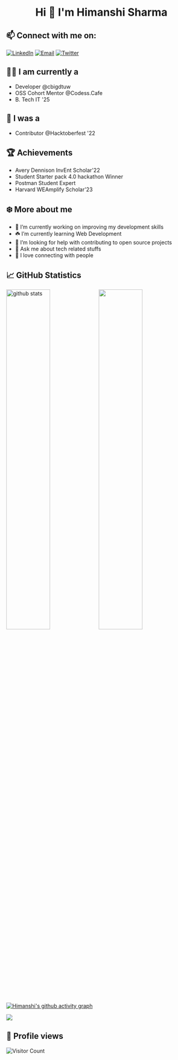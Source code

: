 <h1 align="center">Hi 👋 I'm Himanshi Sharma</h1>

## 📫 Connect with me on:

<a href="https://www.linkedin.com/in/himanshi-sharma-949019205/"><img title="LinkedIn" src="https://img.shields.io/badge/LinkedIn-0077B5?style=for-the-badge&logo=linkedin&logoColor=white"/></a>  <a href="sharmahimanshi0094@gmail.com"><img title="Email" src="https://img.shields.io/badge/Gmail-D14836?style=for-the-badge&logo=gmail&logoColor=white"/></a>  <a href="https://twitter.com/himanshi090402"><img title="Twitter" src="https://img.shields.io/badge/Twitter-00ACEE?style=for-the-badge&logo=twitter&logoColor=white"/></a>

## 👩‍💻 I am currently a

- Developer @cbigdtuw
- OSS Cohort Mentor @Codess.Cafe
- B. Tech IT '25

## 🌝 I was a
- Contributor @Hacktoberfest '22

## 🏆 Achievements

- Avery Dennison InvEnt Scholar'22
- Student Starter pack 4.0 hackathon Winner
- Postman Student Expert
- Harvard WEAmplify Scholar'23

## ❄️ More about me

- 🔭 I’m currently working on improving my development skills
- ☘️ I’m currently learning Web Development
- 🤔 I’m looking for help with contributing to open source projects
- 💬 Ask me about tech related stuffs
- 🎃 I love connecting with people

## 📈 GitHub Statistics

<img src="https://github-readme-stats.vercel.app/api?username=himanshi4902&show_icons=true&theme=radical" alt="github stats" width="48%" align="left">

<img src="https://github-readme-streak-stats.herokuapp.com/?user=himanshi4902&theme=radical" width="48%" >

[![Himanshi's github activity graph](https://activity-graph.herokuapp.com/graph?username=himanshi4902&theme=radical)](https://github.com/himanshi4902/github-readme-activity-graph)

<a href="https://github.com/himanshi4902">
  <img align="center" src="https://github-readme-stats.vercel.app/api/top-langs/?username=himanshi4902&theme=radical&layout=compact&">
</a>

## 👀 Profile views

![Visitor Count](https://profile-counter.glitch.me/{himanshi4902}/count.svg) 
